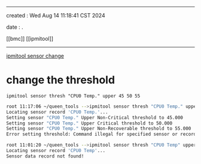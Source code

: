 -------------------------------------------------------------------------------
created	:	Wed Aug 14 11:18:41 CST 2024

date	:	.

[[bmc]] [[ipmitool]]

-------------------------------------------------------------------------------
[ipmitool sensor change](https://www.truenas.com/community/resources/how-to-change-ipmi-sensor-thresholds-using-ipmitool.35/)

#  change the  threshold   #
`ipmitool sensor thresh "CPU0 Temp." upper 45 50 55`

```bash                +start
root 11:17:06 ~/queen_tools -->ipmitool sensor thresh "CPU0 Temp." upper 45 50 55
Locating sensor record 'CPU0 Temp.'...
Setting sensor "CPU0 Temp." Upper Non-Critical threshold to 45.000
Setting sensor "CPU0 Temp." Upper Critical threshold to 50.000
Setting sensor "CPU0 Temp." Upper Non-Recoverable threshold to 55.000
Error setting threshold: Command illegal for specified sensor or record type
```

```bash                +start
root 11:01:20 ~/queen_tools -->ipmitool sensor thresh "CPU0 Temp" upper 45 50 55
Locating sensor record 'CPU0 Temp'...
Sensor data record not found!
```


